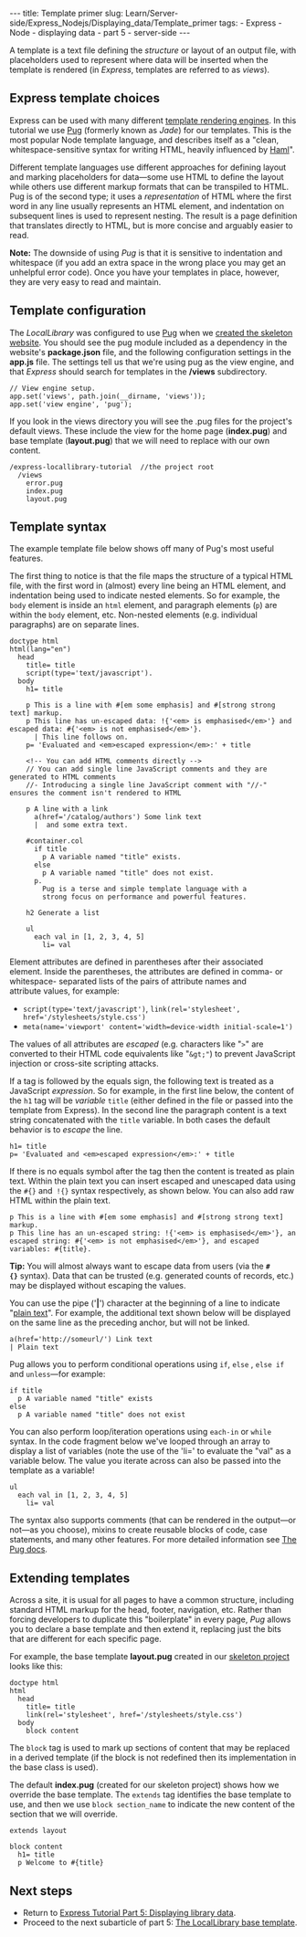 --- title: Template primer slug: Learn/Server-side/Express_Nodejs/Displaying_data/Template_primer tags: - Express - Node - displaying data - part 5 - server-side ---

A template is a text file defining the _structure_ or layout of an output file, with placeholders used to represent where data will be inserted when the template is rendered (in _Express_, templates are referred to as _views_).

## Express template choices

Express can be used with many different <a href="https://expressjs.com/en/guide/using-template-engines.html" class="external external-icon">template rendering engines</a>. In this tutorial we use <a href="https://pugjs.org/api/getting-started.html" class="external external-icon">Pug</a> (formerly known as _Jade_) for our templates. This is the most popular Node template language, and describes itself as a "clean, whitespace-sensitive syntax for writing HTML, heavily influenced by <a href="https://haml.info/" class="external external-icon">Haml</a>".

Different template languages use different approaches for defining layout and marking placeholders for data—some use HTML to define the layout while others use different markup formats that can be transpiled to HTML. Pug is of the second type; it uses a _representation_ of HTML where the first word in any line usually represents an HTML element, and indentation on subsequent lines is used to represent nesting. The result is a page definition that translates directly to HTML, but is more concise and arguably easier to read.

**Note:** The downside of using _Pug_ is that it is sensitive to indentation and whitespace (if you add an extra space in the wrong place you may get an unhelpful error code). Once you have your templates in place, however, they are very easy to read and maintain.

## Template configuration

The _LocalLibrary_ was configured to use <a href="https://pugjs.org/api/getting-started.html" class="external external-icon">Pug</a> when we [created the skeleton website](/en-US/docs/Learn/Server-side/Express_Nodejs/skeleton_website). You should see the pug module included as a dependency in the website's **package.json** file, and the following configuration settings in the **app.js** file. The settings tell us that we're using pug as the view engine, and that _Express_ should search for templates in the **/views** subdirectory.

    // View engine setup.
    app.set('views', path.join(__dirname, 'views'));
    app.set('view engine', 'pug');

If you look in the views directory you will see the .pug files for the project's default views. These include the view for the home page (**index.pug**) and base template (**layout.pug**) that we will need to replace with our own content.

    /express-locallibrary-tutorial  //the project root
      /views
        error.pug
        index.pug
        layout.pug

## Template syntax

The example template file below shows off many of Pug's most useful features.

The first thing to notice is that the file maps the structure of a typical HTML file, with the first word in (almost) every line being an HTML element, and indentation being used to indicate nested elements. So for example, the `body` element is inside an `html` element, and paragraph elements (`p`) are within the `body` element, etc. Non-nested elements (e.g. individual paragraphs) are on separate lines.

    doctype html
    html(lang="en")
      head
        title= title
        script(type='text/javascript').
      body
        h1= title

        p This is a line with #[em some emphasis] and #[strong strong text] markup.
        p This line has un-escaped data: !{'<em> is emphasised</em>'} and escaped data: #{'<em> is not emphasised</em>'}.
          | This line follows on.
        p= 'Evaluated and <em>escaped expression</em>:' + title

        <!-- You can add HTML comments directly -->
        // You can add single line JavaScript comments and they are generated to HTML comments
        //- Introducing a single line JavaScript comment with "//-" ensures the comment isn't rendered to HTML

        p A line with a link
          a(href='/catalog/authors') Some link text
          |  and some extra text.

        #container.col
          if title
            p A variable named "title" exists.
          else
            p A variable named "title" does not exist.
          p.
            Pug is a terse and simple template language with a
            strong focus on performance and powerful features.

        h2 Generate a list

        ul
          each val in [1, 2, 3, 4, 5]
            li= val

Element attributes are defined in parentheses after their associated element. Inside the parentheses, the attributes are defined in comma- or whitespace- separated lists of the pairs of attribute names and attribute values, for example:

- `script(type='text/javascript')`, `link(rel='stylesheet', href='/stylesheets/style.css')`
- `meta(name='viewport' content='width=device-width initial-scale=1')`

The values of all attributes are _escaped_ (e.g. characters like "`>`" are converted to their HTML code equivalents like "`&gt;"`) to prevent JavaScript injection or cross-site scripting attacks.

If a tag is followed by the equals sign, the following text is treated as a JavaScript _expression_. So for example, in the first line below, the content of the `h1` tag will be _variable_ `title` (either defined in the file or passed into the template from Express). In the second line the paragraph content is a text string concatenated with the `title` variable. In both cases the default behavior is to _escape_ the line.

    h1= title
    p= 'Evaluated and <em>escaped expression</em>:' + title

If there is no equals symbol after the tag then the content is treated as plain text. Within the plain text you can insert escaped and unescaped data using the `#{}` and` !{}` syntax respectively, as shown below. You can also add raw HTML within the plain text.

    p This is a line with #[em some emphasis] and #[strong strong text] markup.
    p This line has an un-escaped string: !{'<em> is emphasised</em>'}, an escaped string: #{'<em> is not emphasised</em>'}, and escaped variables: #{title}.

**Tip:** You will almost always want to escape data from users (via the **`#{}`** syntax). Data that can be trusted (e.g. generated counts of records, etc.) may be displayed without escaping the values.

You can use the pipe ('**|**') character at the beginning of a line to indicate "<a href="https://pugjs.org/language/plain-text.html" class="external external-icon">plain text</a>". For example, the additional text shown below will be displayed on the same line as the preceding anchor, but will not be linked.

    a(href='http://someurl/') Link text
    | Plain text

Pug allows you to perform conditional operations using `if`, `else` , `else if` and `unless`—for example:

    if title
      p A variable named "title" exists
    else
      p A variable named "title" does not exist

You can also perform loop/iteration operations using `each-in` or `while` syntax. In the code fragment below we've looped through an array to display a list of variables (note the use of the 'li=' to evaluate the "val" as a variable below. The value you iterate across can also be passed into the template as a variable!

    ul
      each val in [1, 2, 3, 4, 5]
        li= val

The syntax also supports comments (that can be rendered in the output—or not—as you choose), mixins to create reusable blocks of code, case statements, and many other features. For more detailed information see <a href="https://pugjs.org/api/getting-started.html" class="external external-icon">The Pug docs</a>.

## Extending templates

Across a site, it is usual for all pages to have a common structure, including standard HTML markup for the head, footer, navigation, etc. Rather than forcing developers to duplicate this "boilerplate" in every page, _Pug_ allows you to declare a base template and then extend it, replacing just the bits that are different for each specific page.

For example, the base template **layout.pug** created in our [skeleton project](/en-US/docs/Learn/Server-side/Express_Nodejs/skeleton_website) looks like this:

    doctype html
    html
      head
        title= title
        link(rel='stylesheet', href='/stylesheets/style.css')
      body
        block content

The `block` tag is used to mark up sections of content that may be replaced in a derived template (if the block is not redefined then its implementation in the base class is used).

The default **index.pug** (created for our skeleton project) shows how we override the base template. The `extends` tag identifies the base template to use, and then we use `block section_name` to indicate the new content of the section that we will override.

    extends layout

    block content
      h1= title
      p Welcome to #{title}

## Next steps

- Return to [Express Tutorial Part 5: Displaying library data](/en-US/docs/Learn/Server-side/Express_Nodejs/Displaying_data).
- Proceed to the next subarticle of part 5: [The LocalLibrary base template](/en-US/docs/Learn/Server-side/Express_Nodejs/Displaying_data/LocalLibrary_base_template).

